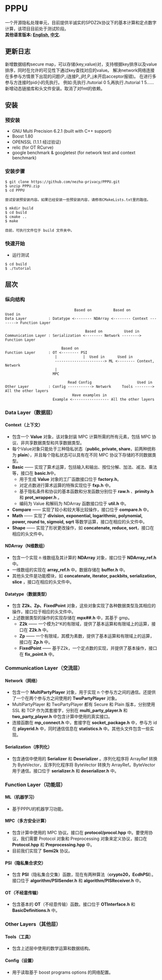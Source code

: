 # PPPU
一个开源隐私处理单元，目前提供半诚实的SPDZ2k协议下的基本计算和定点数字计算，该项目目前处于测试阶段。  
**其他语言版本: [English](README-EN.md), [中文](README.md).**

## 更新日志
新增数据结构secure map，可以存储(key,value)对，支持根据key排序以及value排序，同时在允许的可见性下通过key查找对应的value。
解决network网络连接在多参与方情景下出现的问题(P_i连接P_j时,P_j未开启acceptor报错)。
在进行多参与方连接时pid小的先执行。
例如:先执行./tutorial 0 5,再执行./tutorial 1 5......
新增动态链接库和头文件安装。取消了对fmt的依赖。
## 安装
### 预安装
* GNU Multi Precision 6.2.1 (built with C++ support)
* Boost 1.80
* OPENSSL (1.1.1 经过验证)
* relic (for OT RCurve)
* google benchmark & googletest (for network test and context benchmark)

### 安装步骤
```
$ git clone https://github.com/nezha-privacy/PPPU.git
$ unzip PPPU.zip
$ cd PPPU

尝试安装预安装内容。如果已经安装一些预安装内容，请修改CMakeLists.txt里的路径。

$ mkdir build
$ cd build
$ cmake ..
$ make

目前，可执行文件位于 build 文件夹中。
```

### 快速开始
* 运行测试
```
$ cd build
$ ./tutorial
```
## 层次
### 纵向结构
```
                                Based on          Based on          Used in
Data Layer          : Datatype <-------- NDArray <-------- Context --------> Function Layer

                                     Based on          Used in
Communication Layer : Serialization <-------- Network --------> Function Layer

                          Based on
Function Layer      : OT <-------- PSI
                       |            |  Used in      Used in
                       -----------------------> ML <-------- Context, Network
                       |
                      MPC

                             Read Config                     Used in
Other Layer         : Config -----------> Network     Tools --------> All the other layers
                               Have examples in
                      Example <----------------- All the other layers
```

### Data Layer（数据层）
#### Context（上下文）
* 包含一个 **Value** 对象，该对象封装 MPC 计算所需的所有元素，包括 MPC 协议、非共享数据类型和共享数据类型。
* 每个Value对象只能处于三种隐私状态（**public, private, share**，前两种统称为 **plain**），并且每个隐私状态可以具有在不同 MPC 协议下存储的不同数据类型。
* **Basic** —— 实现了算术运算，包括输入和输出、按位分解、加法、减法、乘法等，接口在 **basic.h**中。
  * 用于生成 **Value** 对象的工厂函数接口位于 **factory.h**。
  * 对定点数进行算术运算的特殊实现位于 **fxp.h** 中。
  * 基于隐私条件和协议的基本函数和分发函数分别位于 **raw.h** 、**primity.h** 和 **prot_wrapper.h** 。
  * 编码为 Value 和解码为 NDArray 函数接口位于 **util.h** 中。
* **Compare** —— 实现了较小和较大等比较操作，接口位于 **compare.h** 中。
* **Math** —— 实现了 **division, exponential, logarithmic, polynomial, power, round to, sigmoid, sqrt** 等数学运算，接口在相应的头文件中。
* **Shape** —— 实现了形状更改操作，如 **concatenate, reduce, sort**，接口在相应的头文件中。

#### NDArray（N维数组）
* 包含一个实现 n 维数组及其计算的 **NDArray** 对象，接口位于 **NDArray_ref.h** 中。
* 一维数组的实现在 **array_ref.h** 中。数据存储在 **buffer.h** 中。
* 其他头文件是功能模块，如 **concatenate, iterator, packbits, serialization, slice** ，接口在相应的头文件中。

#### Datatype（数据类型）
* 包含 **Z2k、Zp、FixedPoint** 对象，这些对象实现了各种数据类型及其相应的操作，接口位于相应的头文件中。
* 上述数据类型的操作的实现存储在 **mpx##.h** 中，其基于 gmp。
  * **Z2k** —— 一个模为2^K的有限域，提供了基本运算和有限域上的运算，接口在 **Z2k.h** 中。
  * **Zp** —— 一个有限域，其模为素数，提供了基本运算和有限域上的运算，接口在 **Zp.h** 中。
  * **FixedPoint** —— 基于Z2k，一个定点数的实现，并提供了基本操作，接口在 **fix_point.h** 中。

### Communication Layer（交流层）
#### Network（网络）
* 包含一个 **MultiPartyPlayer** 对象，用于实现 n 个参与方之间的通信。还提供了一个在两个参与方之间使用的 **TwoPartyPlayer** 对象。
* MultiPartyPlayer 和 TwoPartyPlayer 都有 Secure 和 Plain 版本，分别使用 SSL 和 TCP 作为其套接字，分别在 **multi_party_player.h** 和 **two_party_player.h** 中包含计算中使用的真实接口。
* 连接函数在 **mp_connect.h** 中，套接字在 **socket_package.h** 中，参与方 id 在 **playerid.h** 中，同时通信信息在 **statistics.h** 中。其他头文件包含一些实现。

#### Serialization（序列化）
* 包含通信中使用的 **Serializer** 和 **Deserializer** 。序列化程序将 ArrayRef 转换为 ByteVector，反序列化程序将 ByteVector 转换为 ArrayRef。ByteVector用于通信。接口位于 **serializer.h** 和 **deserializer.h** 中。

### Function Layer（功能层）
#### ML（机器学习）
* 基于PPPU的机器学习功能。

#### MPC（多方安全计算）
* 包含计算中使用的 MPC 协议。接口在 **protocol/procol.hpp** 中。要使用协议，我们需要 Protocol 对象和 Preprocessing 对象来定义协议，接口在 **Protocol.hpp** 和 **Preprocessing.hpp** 中。
* 目前我们实现了 **Semi2k** 协议。

#### PSI（隐私集合求交）
* 包含 **PSI**（隐私集合交集）函数，现在有两种算法（**crypto20，EcdhPSI**）。接口位于 **algorithm/PSISender.h** 和 **algorithm/PISReceiver.h** 中。

#### OT（不经意传输）
* 包含基本的 **OT**（不经意传输）函数。接口位于 **OTInterface.h** 和 **BasicDefinitions.h** 中。

### Other Layers（其他层）
#### Tools（工具）
* 包含上述层中使用的数学运算和数据结构。

#### Config（设置）
* 用于读取基于 boost programs options 的网络配置。


